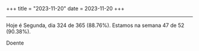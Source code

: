 +++
title = "2023-11-20"
date = 2023-11-20
+++

---

Hoje é Segunda, dia 324 de 365 (88.76%). Estamos na semana 47 de 52 (90.38%).

Doente
